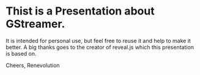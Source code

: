 # Thist is a Presentation about GStreamer.

It is intended for personal use, but feel free to reuse it and help to make it better.
A big thanks goes to the creator of reveal.js which this presentation is based on.

Cheers,
  Renevolution
